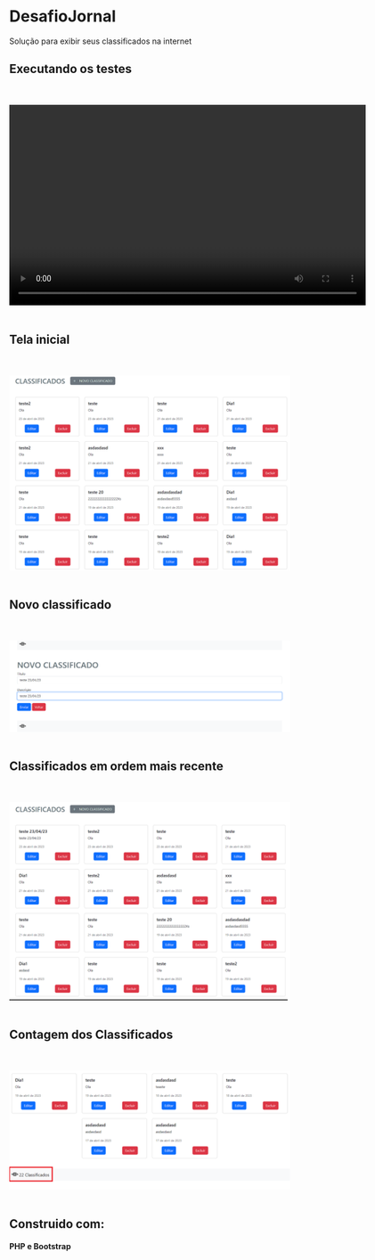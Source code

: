 # DesafioJornal

Solução para exibir seus classificados na internet


 <div class="container">
        <h2>Executando os testes</h2>
        <br><br>
        <video width="640" height="360" controls>
            <source src="img/demonstracao.mp4" type="video/mp4">
        </video>
        <br><br>
        <div>
            <h2>Tela inicial</h2>
            <br><br>
            <img class="img-teste" src="img/tela-inicial.png" alt="tela-inicial">
            <br><br>
            <h2>Novo classificado</h2>
            <br><br>
            <img class="img-teste" src="img/novo-classificado.png" alt="novo-classificado">
            <br><br>
            <h2>Classificados em ordem mais recente</h2>
            <br><br>
            <img class="img-teste" src="img/mais-recente-primeiro.png" alt="mais-recente-primeiro">
            <br><br>
            <h2>Contagem dos Classificados</h2>
            <br><br>
            <img class="img-teste" src="img/contagem.png" alt="contagem">
             <br><br>
              <h2>Construido com:</h2>
               <h4>PHP e Bootstrap</h4>
            <br><br>
        </div>
    </div>
